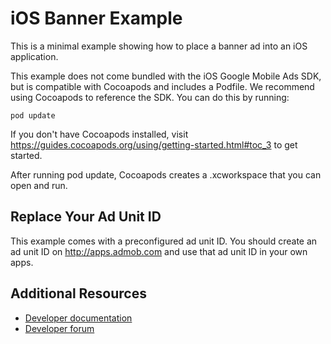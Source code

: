 iOS Banner Example
==================
This is a minimal example showing how to place a banner ad into an iOS
application.

This example does not come bundled with the iOS Google Mobile Ads SDK, but is
compatible with Cocoapods and includes a Podfile. We recommend using Cocoapods
to reference the SDK. You can do this by running:

`pod update`

If you don't have Cocoapods installed, visit
https://guides.cocoapods.org/using/getting-started.html#toc_3 to get started.

After running pod update, Cocoapods creates a .xcworkspace that you can open
and run.

Replace Your Ad Unit ID
-----------------------
This example comes with a preconfigured ad unit ID. You should create an ad
unit ID on http://apps.admob.com and use that ad unit ID in your own apps.

Additional Resources
--------------------
* [Developer documentation](https://developers.google.com/mobile-ads-sdk)
* [Developer forum](https://groups.google.com/group/google-admob-ads-sdk)
